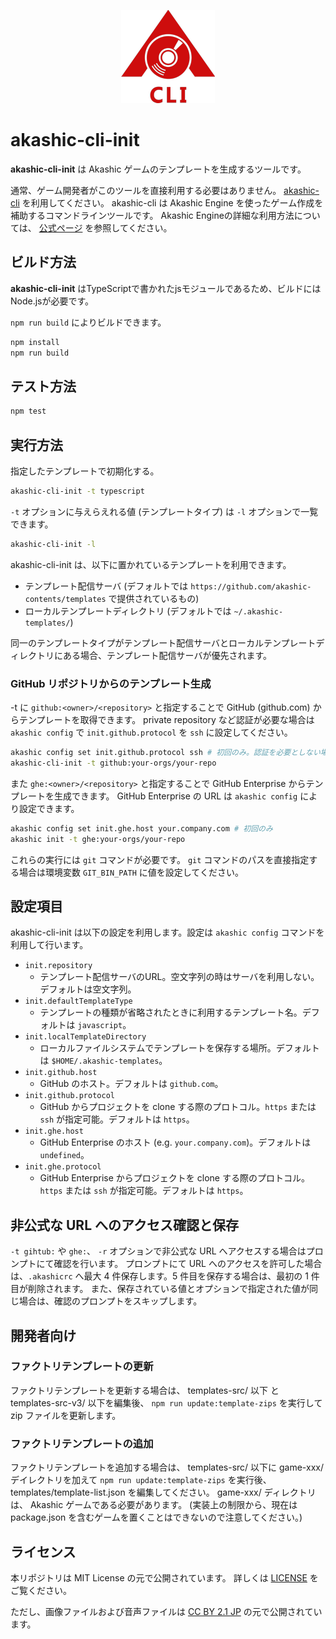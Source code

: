 <p align="center">
<img src="https://github.com/akashic-games/akashic-cli/blob/master/img/akashic-cli.png"/>
</p>

# akashic-cli-init

**akashic-cli-init** は Akashic ゲームのテンプレートを生成するツールです。

通常、ゲーム開発者がこのツールを直接利用する必要はありません。
[akashic-cli](https://github.com/akashic-games/akashic-cli) を利用してください。
akashic-cli は Akashic Engine を使ったゲーム作成を補助するコマンドラインツールです。
Akashic Engineの詳細な利用方法については、 [公式ページ](https://akashic-games.github.io/) を参照してください。

## ビルド方法

**akashic-cli-init** はTypeScriptで書かれたjsモジュールであるため、ビルドにはNode.jsが必要です。

`npm run build` によりビルドできます。

```sh
npm install
npm run build
```

## テスト方法

```sh
npm test
```

## 実行方法

指定したテンプレートで初期化する。

```sh
akashic-cli-init -t typescript
```

`-t` オプションに与えらえれる値 (テンプレートタイプ) は `-l` オプションで一覧できます。

```sh
akashic-cli-init -l
```

akashic-cli-init は、以下に置かれているテンプレートを利用できます。

* テンプレート配信サーバ (デフォルトでは `https://github.com/akashic-contents/templates` で提供されているもの)
* ローカルテンプレートディレクトリ (デフォルトでは `~/.akashic-templates/`)

同一のテンプレートタイプがテンプレート配信サーバとローカルテンプレートディレクトリにある場合、テンプレート配信サーバが優先されます。

### GitHub リポジトリからのテンプレート生成

-t に `github:<owner>/<repository>` と指定することで GitHub (github.com) からテンプレートを取得できます。
private repository など認証が必要な場合は `akashic config` で `init.github.protocol` を `ssh` に設定してください。

```sh
akashic config set init.github.protocol ssh # 初回のみ。認証を必要としない場合は不要。
akashic-cli-init -t github:your-orgs/your-repo
```

また `ghe:<owner>/<repository>` と指定することで GitHub Enterprise からテンプレートを生成できます。
GitHub Enterprise の URL は `akashic config` により設定できます。

```sh
akashic config set init.ghe.host your.company.com # 初回のみ
akashic init -t ghe:your-orgs/your-repo
```

これらの実行には `git` コマンドが必要です。
`git` コマンドのパスを直接指定する場合は環境変数 `GIT_BIN_PATH` に値を設定してください。

## 設定項目
akashic-cli-init は以下の設定を利用します。設定は `akashic config` コマンドを利用して行います。
* `init.repository`
  * テンプレート配信サーバのURL。空文字列の時はサーバを利用しない。デフォルトは空文字列。
* `init.defaultTemplateType`
  * テンプレートの種類が省略されたときに利用するテンプレート名。デフォルトは `javascript`。
* `init.localTemplateDirectory`
  * ローカルファイルシステムでテンプレートを保存する場所。デフォルトは `$HOME/.akashic-templates`。
* `init.github.host`
  * GitHub のホスト。デフォルトは `github.com`。
* `init.github.protocol`
  * GitHub からプロジェクトを clone する際のプロトコル。`https` または `ssh` が指定可能。デフォルトは `https`。
* `init.ghe.host`
  * GitHub Enterprise のホスト (e.g. `your.company.com`)。デフォルトは `undefined`。
* `init.ghe.protocol`
  * GitHub Enterprise からプロジェクトを clone する際のプロトコル。`https` または `ssh` が指定可能。デフォルトは `https`。

## 非公式な URL へのアクセス確認と保存
`-t gihtub:` や `ghe:`、 `-r` オプションで非公式な URL へアクセスする場合はプロンプトにて確認を行います。
プロンプトにて URL へのアクセスを許可した場合は、`.akashicrc` へ最大 4 件保存します。5 件目を保存する場合は、最初の 1 件目が削除されます。
また、保存されている値とオプションで指定された値が同じ場合は、確認のプロンプトをスキップします。

## 開発者向け

### ファクトリテンプレートの更新

ファクトリテンプレートを更新する場合は、 templates-src/ 以下 と templates-src-v3/ 以下を編集後、 `npm run update:template-zips` を実行して zip ファイルを更新します。

### ファクトリテンプレートの追加

ファクトリテンプレートを追加する場合は、 templates-src/ 以下に game-xxx/ デイレクトリを加えて
 `npm run update:template-zips` を実行後、 templates/template-list.json を編集してください。
game-xxx/ ディレクトリは、 Akashic ゲームである必要があります。
(実装上の制限から、現在は package.json を含むゲームを置くことはできないので注意してください。)

## ライセンス
本リポジトリは MIT License の元で公開されています。
詳しくは [LICENSE](https://github.com/akashic-games/akashic-cli/blob/master/LICENSE) をご覧ください。

ただし、画像ファイルおよび音声ファイルは
[CC BY 2.1 JP](https://creativecommons.org/licenses/by/2.1/jp/) の元で公開されています。

